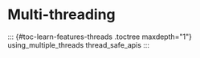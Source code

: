 Multi-threading
===============

::: {#toc-learn-features-threads .toctree maxdepth="1"}
using\_multiple\_threads thread\_safe\_apis
:::
